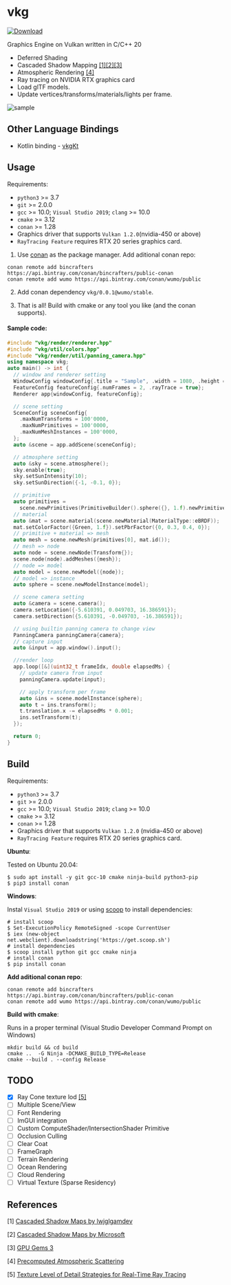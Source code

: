 # vkg

[![Download](https://api.bintray.com/packages/wumo/public/vkg:wumo/images/download.svg)](https://bintray.com/wumo/public/vkg:wumo/_latestVersion)

Graphics Engine on Vulkan written in C/C++ 20

- Deferred Shading
- Cascaded Shadow Mapping [[1]](#1)[[2]](#2)[[3]](#3)
- Atmospheric Rendering [[4]](#4)
- Ray tracing on NVIDIA RTX graphics card
- Load glTF models.
- Update vertices/transforms/materials/lights per frame.

![sample](doc/sample.gif)

## Other Language Bindings
* Kotlin binding - [vkgKt](https://github.com/wumo/vkgKt)

## Usage

Requirements:
* `python3` >= 3.7
* `git` >= 2.0.0
* `gcc` >= 10.0; `Visual Studio 2019`; `clang` >= 10.0
* `cmake` >= 3.12
* `conan` >= 1.28
* Graphics driver that supports `Vulkan 1.2.0`(nvidia-450 or above)
* `RayTracing Feature` requires RTX 20 series graphics card.

1. Use [conan](https://conan.io/) as the package manager. Add aditional conan repo:

```
conan remote add bincrafters https://api.bintray.com/conan/bincrafters/public-conan
conan remote add wumo https://api.bintray.com/conan/wumo/public
```

2. Add conan dependency `vkg/0.0.1@wumo/stable`.

3. That is all! Build with cmake or any tool you like (and the conan supports).

#### Sample code:

```c++
#include "vkg/render/renderer.hpp"
#include "vkg/util/colors.hpp"
#include "vkg/render/util/panning_camera.hpp"
using namespace vkg;
auto main() -> int {
  // window and renderer setting
  WindowConfig windowConfig{.title = "Sample", .width = 1080, .height = 720};
  FeatureConfig featureConfig{.numFrames = 2, .rayTrace = true};
  Renderer app{windowConfig, featureConfig};

  // scene setting
  SceneConfig sceneConfig{
    .maxNumTransforms = 100'0000,
    .maxNumPrimitives = 100'0000,
    .maxNumMeshInstances = 100'0000,
  };
  auto &scene = app.addScene(sceneConfig);

  // atmosphere setting
  auto &sky = scene.atmosphere();
  sky.enable(true);
  sky.setSunIntensity(10);
  sky.setSunDirection({-1, -0.1, 0});

  // primitive
  auto primitives =
    scene.newPrimitives(PrimitiveBuilder().sphere({}, 1.f).newPrimitive());
  // material
  auto &mat = scene.material(scene.newMaterial(MaterialType::eBRDF));
  mat.setColorFactor({Green, 1.f}).setPbrFactor({0, 0.3, 0.4, 0});
  // primitive + material => mesh
  auto mesh = scene.newMesh(primitives[0], mat.id());
  // mesh => node
  auto node = scene.newNode(Transform{});
  scene.node(node).addMeshes({mesh});
  // node => model
  auto model = scene.newModel({node});
  // model => instance
  auto sphere = scene.newModelInstance(model);

  // scene camera setting
  auto &camera = scene.camera();
  camera.setLocation({-5.610391, 0.049703, 16.386591});
  camera.setDirection({5.610391, -0.049703, -16.386591});

  // using builtin panning camera to change view
  PanningCamera panningCamera{camera};
  // capture input
  auto &input = app.window().input();

  //render loop
  app.loop([&](uint32_t frameIdx, double elapsedMs) {
    // update camera from input
    panningCamera.update(input);

    // apply transform per frame
    auto &ins = scene.modelInstance(sphere);
    auto t = ins.transform();
    t.translation.x -= elapsedMs * 0.001;
    ins.setTransform(t);
  });

  return 0;
}
```



## Build

Requirements:
* `python3` >= 3.7
* `git` >= 2.0.0
* `gcc` >= 10.0; `Visual Studio 2019`; `clang` >= 10.0
* `cmake` >= 3.12
* `conan` >= 1.28
* Graphics driver that supports `Vulkan 1.2.0` (nvidia-450 or above)
* `RayTracing Feature` requires RTX 20 series graphics card.


**Ubuntu**:

Tested on Ubuntu 20.04:

```
$ sudo apt install -y git gcc-10 cmake ninja-build python3-pip
$ pip3 install conan
```

**Windows**:

Instal `Visual Studio 2019` or using [scoop](https://scoop.sh/) to install dependencies:

```
# install scoop
$ Set-ExecutionPolicy RemoteSigned -scope CurrentUser
$ iex (new-object net.webclient).downloadstring('https://get.scoop.sh')
# install dependencies
$ scoop install python git gcc cmake ninja
# install conan
$ pip install conan
```


**Add aditional conan repo**:

```
conan remote add bincrafters https://api.bintray.com/conan/bincrafters/public-conan
conan remote add wumo https://api.bintray.com/conan/wumo/public
```

**Build with cmake**:

Runs in a proper terminal (Visual Studio Developer Command Prompt on Windows)
```
mkdir build && cd build
cmake ..  -G Ninja -DCMAKE_BUILD_TYPE=Release
cmake --build . --config Release
```

## TODO
* [x] Ray Cone texture lod [[5]](#1)
* [ ] Multiple Scene/View
* [ ] Font Rendering
* [ ] ImGUI integration
* [ ] Custom ComputeShader/IntersectionShader Primitive
* [ ] Occlusion Culling
* [ ] Clear Coat 
* [ ] FrameGraph
* [ ] Terrain Rendering
* [ ] Ocean Rendering
* [ ] Cloud Rendering
* [ ] Virtual Texture (Sparse Residency)

## References

<a id="1">[1]</a>  [Cascaded Shadow Maps by lwjglgamdev](https://ahbejarano.gitbook.io/lwjglgamedev/chapter26)

<a id="2">[2]</a>  [Cascaded Shadow Maps by Microsoft](https://docs.microsoft.com/en-us/windows/win32/dxtecharts/cascaded-shadow-maps)

<a id="3">[3]</a>  [GPU Gems 3](https://developer.nvidia.com/gpugems/gpugems3/part-ii-light-and-shadows/chapter-10-parallel-split-shadow-maps-programmable-gpus)

<a id="4">[4]</a>  [Precomputed Atmospheric Scattering](https://github.com/ebruneton/precomputed_atmospheric_scattering)

<a id="5">[5]</a>  [Texture Level of Detail Strategies for Real-Time Ray Tracing](https://media.contentapi.ea.com/content/dam/ea/seed/presentations/2019-ray-tracing-gems-chapter-20-akenine-moller-et-al.pdf)
